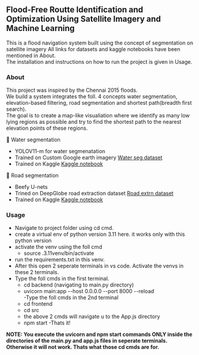 ## Flood-Free Routte Identification and Optimization Using Satellite Imagery and Machine Learning

This is a flood navigation system built using the concept of segmentation on satellite imagery 
All links for datasets and kaggle notebooks have been mentioned in About.  
The installation and instructions on how to run the project is given in Usage.  

###  About
This project was inspired by the Chennai 2015 floods.  
We build a system integrates the foll. 4 concepts water segmentation, elevation-based filtering, road segmentation and shortest path(breadth first search).  
The goal is to create a map-like visualiation where we identify  as many low lying regions as possible and try to find the shortest path to the nearest elevation points of these regions.  

🔶 Water segmentation  
- YOLOV11-m for water segmenatation
- Trained on Custom Google earth imagery [Water seg dataset](https://universe.roboflow.com/reaserch/flood-area-segmentation-biizb)
- Trained on Kaggle [Kaggle notebook](https://www.kaggle.com/code/bhavnab/flood-segmentation/edit)

🔶 Road segmentation
- Beefy U-nets
- Trined on DeepGlobe road extraction dataset [Road extrn dataset](https://www.kaggle.com/datasets/balraj98/deepglobe-road-extraction-dataset)
- Trained on Kaggle [Kaggle notebook](https://www.kaggle.com/code/bhavnab/road-segmentation-using-satellite-images-u-net/edit)


### Usage

- Navigate to project folder using cd cmd.
- create a virtual env of python version 3.11 here. it works only with this python version
- activate the venv using the foll cmd
   - source .3.11venv/bin/activate
- run the requirements.txt in this venv.
- After this open 2 seperate terminals in vs code. Activate the venvs in these 2 terminals.
- Type the foll cmds in the first terminal. 
    - cd backend (navigating to main.py directory)
    - uvicorn main:app --host 0.0.0.0 --port 8000 --reload  
-Type the foll cmds in the 2nd terminal
  - cd frontend
  - cd src
  - the above 2 cmds will navigate u to the App.js directory
  - npm start
-Thats it!

**NOTE: You execute the uvicorn and npm start commands ONLY inside the directories of the main.py and app.js files in seperate terminals. Otherwise it will not work. Thats what those cd cmds are for.**


